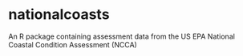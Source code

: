 # nationalcoasts
An R package containing assessment data from the US EPA National Coastal Condition Assessment (NCCA)
